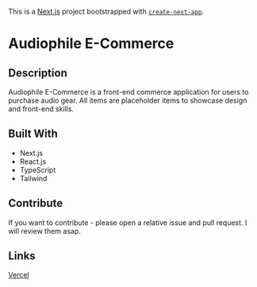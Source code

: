This is a [Next.js](https://nextjs.org/) project bootstrapped with [`create-next-app`](https://github.com/vercel/next.js/tree/canary/packages/create-next-app).

# Audiophile E-Commerce

## Description

Audiophile E-Commerce is a front-end commerce application for users to purchase audio gear. All items are placeholder items to showcase design and front-end skills.

## Built With

- Next.js
- React.js
- TypeScript
- Tailwind

## Contribute

If you want to contribute - please open a relative issue and pull request. I will review them asap.

## Links

[Vercel](https://audiophile-ecommerce-maxh1231.vercel.app/)
